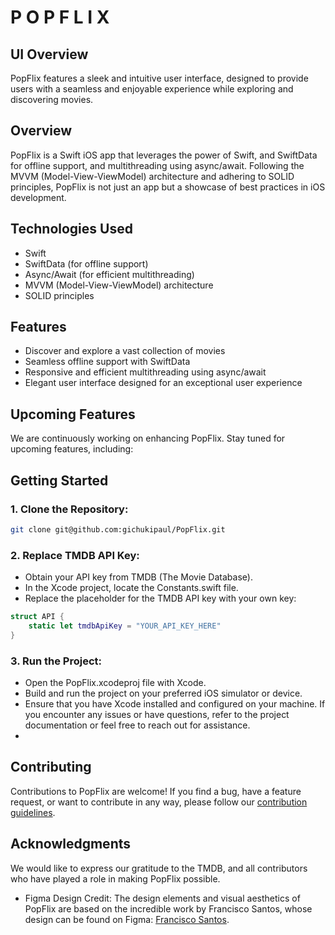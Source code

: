 # P O P F L I X

## UI Overview
PopFlix features a sleek and intuitive user interface, designed to provide users with a seamless and enjoyable experience while exploring and discovering movies.
## Overview
PopFlix is a Swift iOS app that leverages the power of Swift, and SwiftData for offline support, and multithreading using async/await. Following the MVVM (Model-View-ViewModel) architecture and adhering to SOLID principles, PopFlix is not just an app but a showcase of best practices in iOS development.
## Technologies Used
- Swift
- SwiftData (for offline support)
- Async/Await (for efficient multithreading)
- MVVM (Model-View-ViewModel) architecture
- SOLID principles
## Features
- Discover and explore a vast collection of movies
- Seamless offline support with SwiftData
- Responsive and efficient multithreading using async/await
- Elegant user interface designed for an exceptional user experience
## Upcoming Features
We are continuously working on enhancing PopFlix. Stay tuned for upcoming features, including:
## Getting Started
### 1. Clone the Repository:

``` bash
git clone git@github.com:gichukipaul/PopFlix.git

```
### 2. Replace TMDB API Key:
- Obtain your API key from TMDB (The Movie Database).
- In the Xcode project, locate the Constants.swift file.
- Replace the placeholder for the TMDB API key with your own key:

``` swift
struct API {
    static let tmdbApiKey = "YOUR_API_KEY_HERE"
}

```

### 3. Run the Project:
- Open the PopFlix.xcodeproj file with Xcode.
- Build and run the project on your preferred iOS simulator or device.
- Ensure that you have Xcode installed and configured on your machine. If you encounter any issues or have questions, refer to the project documentation or feel free to reach out for assistance.
- 
## Contributing
Contributions to PopFlix are welcome! If you find a bug, have a feature request, or want to contribute in any way, please follow our [contribution guidelines](CONTRIBUTING.md).

## Acknowledgments
We would like to express our gratitude to the TMDB, and all contributors who have played a role in making PopFlix possible.
- Figma Design Credit: The design elements and visual aesthetics of PopFlix are based on the incredible work by Francisco Santos, whose design can be found on Figma: [Francisco Santos](https://www.figma.com/community/file/1124835379376527920).

